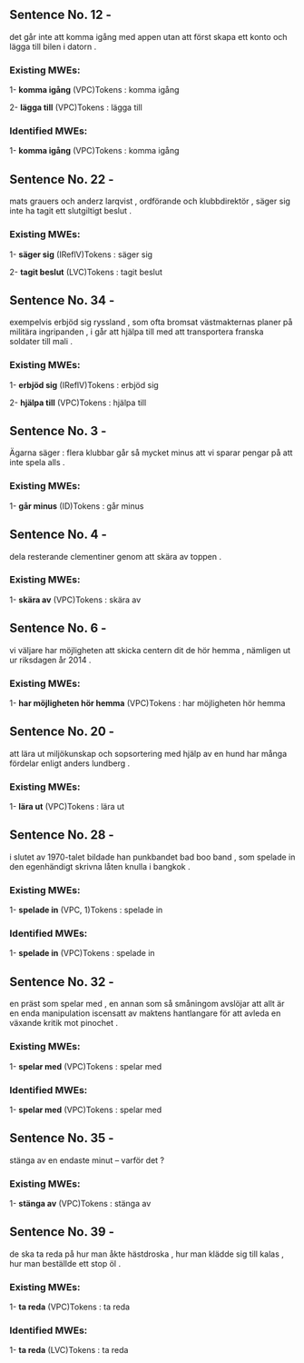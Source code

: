 ## Sentence No. 12 - 
det går inte att komma igång med appen utan att först skapa ett konto och lägga till bilen i datorn . 
### Existing MWEs: 
1- **komma igång** (VPC)Tokens : 
komma
igång

2- **lägga till** (VPC)Tokens : 
lägga
till

### Identified MWEs: 
1- **komma igång** (VPC)Tokens : 
komma
igång

## Sentence No. 22 - 
mats grauers och anderz larqvist , ordförande och klubbdirektör , säger sig inte ha tagit ett slutgiltigt beslut . 
### Existing MWEs: 
1- **säger sig** (IReflV)Tokens : 
säger
sig

2- **tagit beslut** (LVC)Tokens : 
tagit
beslut

## Sentence No. 34 - 
exempelvis erbjöd sig ryssland , som ofta bromsat västmakternas planer på militära ingripanden , i går att hjälpa till med att transportera franska soldater till mali . 
### Existing MWEs: 
1- **erbjöd sig** (IReflV)Tokens : 
erbjöd
sig

2- **hjälpa till** (VPC)Tokens : 
hjälpa
till

## Sentence No. 3 - 
Ägarna säger : flera klubbar går så mycket minus att vi sparar pengar på att inte spela alls . 
### Existing MWEs: 
1- **går minus** (ID)Tokens : 
går
minus

## Sentence No. 4 - 
dela resterande clementiner genom att skära av toppen . 
### Existing MWEs: 
1- **skära av** (VPC)Tokens : 
skära
av

## Sentence No. 6 - 
vi väljare har möjligheten att skicka centern dit de hör hemma , nämligen ut ur riksdagen år 2014 . 
### Existing MWEs: 
1- **har möjligheten hör hemma** (VPC)Tokens : 
har
möjligheten
hör
hemma

## Sentence No. 20 - 
att lära ut miljökunskap och sopsortering med hjälp av en hund har många fördelar enligt anders lundberg . 
### Existing MWEs: 
1- **lära ut** (VPC)Tokens : 
lära
ut

## Sentence No. 28 - 
i slutet av 1970-talet bildade han punkbandet bad boo band , som spelade in den egenhändigt skrivna låten knulla i bangkok . 
### Existing MWEs: 
1- **spelade in** (VPC, 1)Tokens : 
spelade
in

### Identified MWEs: 
1- **spelade in** (VPC)Tokens : 
spelade
in

## Sentence No. 32 - 
en präst som spelar med , en annan som så småningom avslöjar att allt är en enda manipulation iscensatt av maktens hantlangare för att avleda en växande kritik mot pinochet . 
### Existing MWEs: 
1- **spelar med** (VPC)Tokens : 
spelar
med

### Identified MWEs: 
1- **spelar med** (VPC)Tokens : 
spelar
med

## Sentence No. 35 - 
stänga av en endaste minut – varför det ? 
### Existing MWEs: 
1- **stänga av** (VPC)Tokens : 
stänga
av

## Sentence No. 39 - 
de ska ta reda på hur man åkte hästdroska , hur man klädde sig till kalas , hur man beställde ett stop öl . 
### Existing MWEs: 
1- **ta reda** (VPC)Tokens : 
ta
reda

### Identified MWEs: 
1- **ta reda** (LVC)Tokens : 
ta
reda

